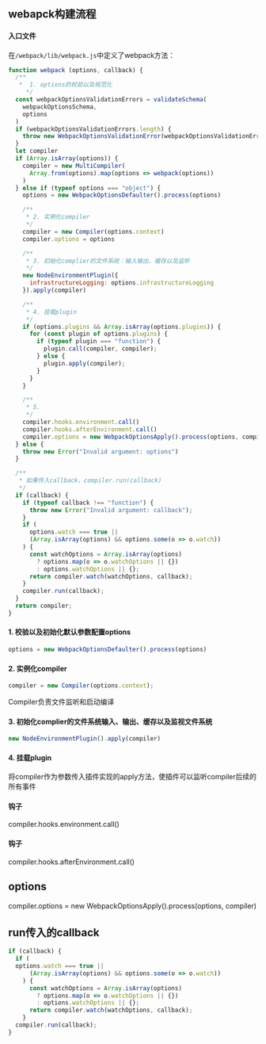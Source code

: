 ## webapck构建流程

#### 入口文件
在`/webpack/lib/webpack.js`中定义了webpack方法：
```js
function webpack (options, callback) {
  /**
   *  1. options的校验以及规范化
	 */
  const webpackOptionsValidationErrors = validateSchema(
    webpackOptionsSchema,
    options
  )
  if (webpackOptionsValidationErrors.length) {
    throw new WebpackOptionsValidationError(webpackOptionsValidationErrors)
  }
  let compiler
  if (Array.isArray(options)) {
    compiler = new MultiCompiler(
      Array.from(options).map(options => webpack(options))
    )
  } else if (typeof options === "object") {
    options = new WebpackOptionsDefaulter().process(options)

    /**
     * 2. 实例化compiler
     */ 
    compiler = new Compiler(options.context)
    compiler.options = options

    /**
     * 3. 初始化complier的文件系统：输入输出、缓存以及监听
     */
    new NodeEnvironmentPlugin({
      infrastructureLogging: options.infrastructureLogging
    }).apply(compiler)

    /**
     * 4. 挂载plugin
     */
    if (options.plugins && Array.isArray(options.plugins)) {
      for (const plugin of options.plugins) {
        if (typeof plugin === "function") {
          plugin.call(compiler, compiler);
        } else {
          plugin.apply(compiler);
        }
      }
    }

    /**
     * 5. 
     */
    compiler.hooks.environment.call()
    compiler.hooks.afterEnvironment.call()
    compiler.options = new WebpackOptionsApply().process(options, compiler)
  } else {
    throw new Error("Invalid argument: options")
  }

  /**
   * 如果传入callback，compiler.run(callback)
   */ 
  if (callback) {
    if (typeof callback !== "function") {
      throw new Error("Invalid argument: callback");
    }
    if (
      options.watch === true ||
      (Array.isArray(options) && options.some(o => o.watch))
    ) {
      const watchOptions = Array.isArray(options)
        ? options.map(o => o.watchOptions || {})
        : options.watchOptions || {};
      return compiler.watch(watchOptions, callback);
    }
    compiler.run(callback);
  }
  return compiler;
}
```

#### 1. 校验以及初始化默认参数配置options
```js
options = new WebpackOptionsDefaulter().process(options)
```

#### 2. 实例化compiler
```js
compiler = new Compiler(options.context);
```

Compiler负责文件监听和启动编译

#### 3. 初始化complier的文件系统输入、输出、缓存以及监视文件系统
```js
new NodeEnvironmentPlugin().apply(compiler)
```

#### 4. 挂载plugin
将compiler作为参数传入插件实现的apply方法，使插件可以监听compiler后续的所有事件

#### 钩子
compiler.hooks.environment.call()

#### 钩子
compiler.hooks.afterEnvironment.call()

## options
compiler.options = new WebpackOptionsApply().process(options, compiler)

## run传入的callback
```js
if (callback) {
  if (
  options.watch === true ||
      (Array.isArray(options) && options.some(o => o.watch))
    ) {
      const watchOptions = Array.isArray(options)
        ? options.map(o => o.watchOptions || {})
        : options.watchOptions || {};
      return compiler.watch(watchOptions, callback);
    }
  compiler.run(callback);
}
```
